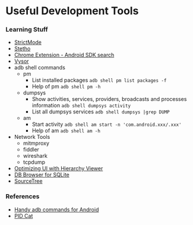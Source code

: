 # Useful Development Tools

### Learning Stuff
- [StrictMode](http://developer.android.com/reference/android/os/StrictMode.html)
- [Stetho](http://facebook.github.io/stetho/)
- [Chrome Extension - Android SDK search](https://chrome.google.com/webstore/detail/android-sdk-search/hgcbffeicehlpmgmnhnkjbjoldkfhoin)
- [Vysor](http://www.vysor.io/)
- adb shell commands
	- pm
		- List installed packages `adb shell pm list packages -f`
		- Help of pm `adb shell pm -h`
	- dumpsys
		- Show activities, services, providers, broadcasts and processes information `adb shell dumpsys activity`
		- List all dumpsys services `adb shell dumpsys |grep DUMP`
	- am
		- Start activity `adb shell am start -n 'com.android.xxx/.xxx'`
		- Help of am `adb shell am -h`
- Network Tools
	- mitmproxy
	- fiddler
	- wireshark
	- tcpdump
- [Optimizing UI with Hierarchy Viewer](http://developer.android.com/tools/help/hierarchy-viewer.html)
- [DB Browser for SQLite](http://sqlitebrowser.org/)
- [SourceTree](https://www.sourcetreeapp.com/)

### References
- [Handy adb commands for Android](http://www.growingwiththeweb.com/2014/01/handy-adb-commands-for-android.html)
- [PID Cat](https://github.com/JakeWharton/pidcat)

